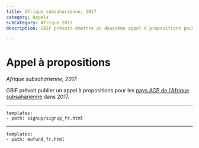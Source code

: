 ```yaml
---
title: Afrique subsaharienne, 2017
category: Appels
subCategory: Afrique 2017
description: GBIF prévoit émettre un deuxième appel à propositions pour l'Afrique subsaharienne dans 2017.

---
```

# Appel à propositions

_Afrique subsaharienne, 2017_

GBIF prévoit publier un appel à propositions pour les [pays ACP de l'Afrique subsaharienne](/calls/africa-2015/eligible-countries) dans 2017.

-----------------

```styledYaml
templates:
- path: signup/signup_fr.html
```

------

```styledYaml
templates:
- path: eufund_fr.html
```